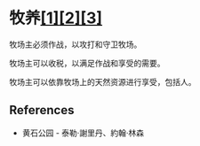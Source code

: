 # 牧养[[1]](./appendices/for-survivors.md)[[2]](./appendices/artificial-cowboy.md)[[3]](./appendices/interstellar-migration.md)

牧场主必须作战，以攻打和守卫牧场。

牧场主可以收税，以满足作战和享受的需要。

牧场主可以依靠牧场上的天然资源进行享受，包括人。

## References

- 黄石公园 - 泰勒·謝里丹、約翰·林森
